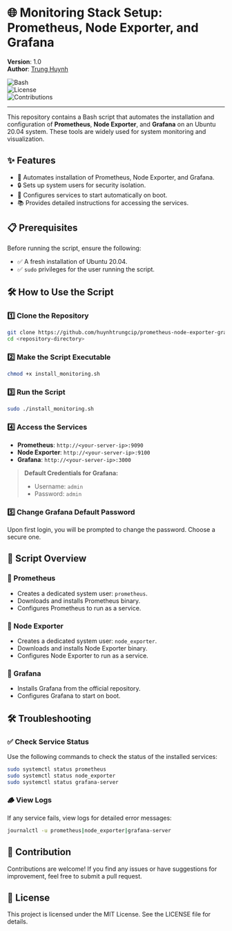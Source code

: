 
# 🌐 Monitoring Stack Setup: Prometheus, Node Exporter, and Grafana  

**Version**: 1.0  
**Author**: [Trung Huynh](https://www.linkedin.com/in/trung-huynh-chi-pc01/)  

![Bash](https://img.shields.io/badge/Script-Bash-blue)  
![License](https://img.shields.io/badge/License-MIT-green)  
![Contributions](https://img.shields.io/badge/Contributions-Welcome-orange)  

---

This repository contains a Bash script that automates the installation and configuration of **Prometheus**, **Node Exporter**, and **Grafana** on an Ubuntu 20.04 system. These tools are widely used for system monitoring and visualization.

## ✨ Features

- 🚀 Automates installation of Prometheus, Node Exporter, and Grafana.
- 🔒 Sets up system users for security isolation.
- 🔄 Configures services to start automatically on boot.
- 📚 Provides detailed instructions for accessing the services.

## 📋 Prerequisites

Before running the script, ensure the following:

- ✅ A fresh installation of Ubuntu 20.04.
- ✅ `sudo` privileges for the user running the script.

## 🛠️ How to Use the Script

### 1️⃣ Clone the Repository
```bash
git clone https://github.com/huynhtrungcip/prometheus-node-exporter-grafana-setup.git
cd <repository-directory>
```

### 2️⃣ Make the Script Executable
```bash
chmod +x install_monitoring.sh
```

### 3️⃣ Run the Script
```bash
sudo ./install_monitoring.sh
```

### 4️⃣ Access the Services

- **Prometheus**: `http://<your-server-ip>:9090`
- **Node Exporter**: `http://<your-server-ip>:9100`
- **Grafana**: `http://<your-server-ip>:3000`

> **Default Credentials for Grafana:**
> - Username: `admin`
> - Password: `admin`

### 5️⃣ Change Grafana Default Password
Upon first login, you will be prompted to change the password. Choose a secure one.

## 📂 Script Overview

### 🔹 Prometheus

- Creates a dedicated system user: `prometheus`.
- Downloads and installs Prometheus binary.
- Configures Prometheus to run as a service.

### 🔹 Node Exporter

- Creates a dedicated system user: `node_exporter`.
- Downloads and installs Node Exporter binary.
- Configures Node Exporter to run as a service.

### 🔹 Grafana

- Installs Grafana from the official repository.
- Configures Grafana to start on boot.

## 🛠️ Troubleshooting

### ✅ Check Service Status
Use the following commands to check the status of the installed services:
```bash
sudo systemctl status prometheus
sudo systemctl status node_exporter
sudo systemctl status grafana-server
```

### 🪵 View Logs
If any service fails, view logs for detailed error messages:
```bash
journalctl -u prometheus|node_exporter|grafana-server
```

## 🤝 Contribution

Contributions are welcome! If you find any issues or have suggestions for improvement, feel free to submit a pull request.

## 📜 License

This project is licensed under the MIT License. See the LICENSE file for details.
